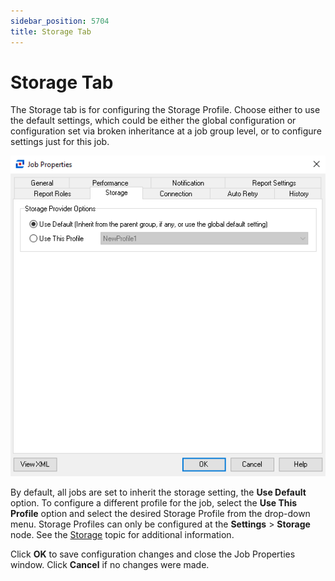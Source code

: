 ```yaml
---
sidebar_position: 5704
title: Storage Tab
---
```


# Storage Tab

The Storage tab is for configuring the Storage Profile. Choose either to use the default settings, which could be either the global configuration or configuration set via broken inheritance at a job group level, or to configure settings just for this job.

![Storage tab of the Job Properties](../../../../../../../../static/images/AccessAnalyzer_12.0/Content/Resources/Images/EnterpriseAuditor/Admin/Jobs/JobProperties/Storage.png "Storage tab of the Job Properties")

By default, all jobs are set to inherit the storage setting, the **Use Default** option. To configure a different profile for the job, select the **Use This Profile** option and select the desired Storage Profile from the drop-down menu. Storage Profiles can only be configured at the **Settings** > **Storage** node. See the [Storage](../../../Settings/Storage/Overview "Storage") topic for additional information.

Click **OK** to save configuration changes and close the Job Properties window. Click **Cancel** if no changes were made.